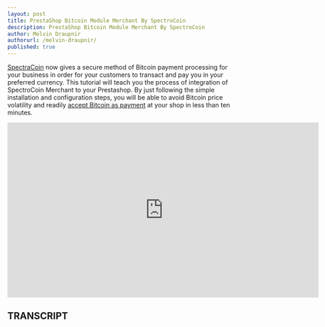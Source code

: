 ```yaml
---
layout: post
title: PrestaShop Bitcoin Module Merchant By SpectroCoin
description: PrestaShop Bitcoin Module Merchant By SpectroCoin
author: Melvin Draupnir
authorurl: /melvin-draupnir/
published: true
---
```


<p><a href="/spectrocoin/">SpectraCoin</a> now gives a secure method of Bitcoin payment processing for your business in order for your customers to transact and pay you in your preferred currency.  This tutorial will teach you the process of integration of SpectroCoin Merchant to your Prestashop.  By just following the simple installation and configuration steps, you will be able to avoid Bitcoin price volatility and readily <a href="http://geni.us/spectrocoin">accept Bitcoin as payment</a> at your shop in less than ten minutes. </p>

<center><iframe width="700" height="394" src="https://www.youtube.com/embed/dURplFz_fqY" frameborder="0" allowfullscreen></iframe></center>

<h2>TRANSCRIPT</h2>
